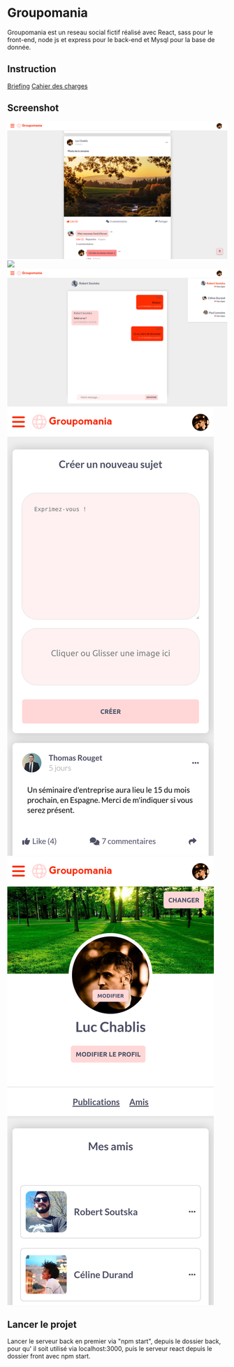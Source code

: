 # Groupomania

Groupomania est un reseau social fictif réalisé avec React, sass pour le front-end, node js et express pour le back-end et Mysql pour la base de donnée.

## Instruction

[Briefing](./assets/instructions/instruction.pdf)
[Cahier des charges](./assets/instructions/Cahier+des+charges.pdf)

## Screenshot

![](./assets/screenshot/1.png)
![](./assets/screenshot/2.png)
![](./assets/screenshot/3.png)
![](./assets/screenshot/4.png)
![](./assets/screenshot/5.png)

## Lancer le projet

Lancer le serveur back en premier via "npm start", depuis le dossier back, pour qu' il soit utilisé via localhost:3000, puis le serveur react depuis le dossier front avec npm start.